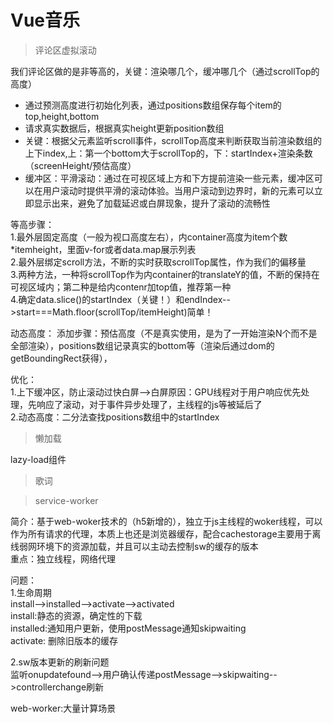 # Vue音乐

> 评论区虚拟滚动

我们评论区做的是非等高的，关键：渲染哪几个，缓冲哪几个（通过scrollTop的高度）  
- 通过预测高度进行初始化列表，通过positions数组保存每个item的top,height,bottom  
- 请求真实数据后，根据真实height更新position数组  
- 关键：根据父元素监听scroll事件，scrollTop高度来判断获取当前渲染数组的上下index,上：第一个bottom大于scrollTop的，下：startIndex+渲染条数（screenHeight/预估高度）  
- 缓冲区：平滑滚动：通过在可视区域上方和下方提前渲染一些元素，缓冲区可以在用户滚动时提供平滑的滚动体验。当用户滚动到边界时，新的元素可以立即显示出来，避免了加载延迟或白屏现象，提升了滚动的流畅性  

等高步骤：  
1.最外层固定高度（一般为视口高度左右），内container高度为item个数*itemheight，里面v-for或者data.map展示列表  
2.最外层绑定scroll方法，不断的实时获取scrollTop属性，作为我们的偏移量  
3.两种方法，一种将scrollTop作为内container的translateY的值，不断的保持在可视区域内；第二种是给内contenr加top值，推荐第一种  
4.确定data.slice()的startIndex（关键！）和endIndex-->start===Math.floor(scrollTop/itemHeight)简单！

动态高度：
添加步骤：预估高度（不是真实使用，是为了一开始渲染N个而不是全部渲染），positions数组记录真实的bottom等（渲染后通过dom的getBoundingRect获得），

优化：  
1.上下缓冲区，防止滚动过快白屏-->白屏原因：GPU线程对于用户响应优先处理，先响应了滚动，对于事件异步处理了，主线程的js等被延后了  
2.动态高度：二分法查找positions数组中的startIndex

> 懒加载

lazy-load组件

> 歌词

> service-worker

简介：基于web-woker技术的（h5新增的），独立于js主线程的woker线程，可以作为所有请求的代理，本质上也还是浏览器缓存，配合cachestorage主要用于离线弱网环境下的资源加载，并且可以主动去控制sw的缓存的版本   
重点：独立线程，网络代理  

问题：  
1.生命周期  
install-->installed-->activate-->activated  
install:静态的资源，确定性的下载  
installed:通知用户更新，使用postMessage通知skipwaiting  
activate: 删除旧版本的缓存  

2.sw版本更新的刷新问题  
监听onupdatefound-->用户确认传递postMessage-->skipwaiting-->controllerchange刷新

web-worker:大量计算场景  